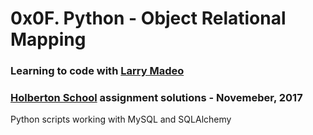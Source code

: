 # 0x0F. Python - Object Relational Mapping

### Learning to code with [Larry Madeo](https://twitter.com/larmalade)

### [Holberton School](https://www.holbertonschool.com) assignment solutions - Novemeber, 2017

Python scripts working with MySQL and SQLAlchemy
